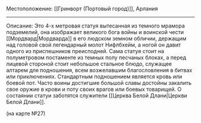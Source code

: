 Местоположение: [[Гринворт (Портовый город)]], Арлания
_____
Описание: Это 4-х метровая статуя вытесанная из темного мрамора подземелий, она изображает великого бога войны и воинской чести [[Мордвард|Мордварда]] в его людском земном обличии, держащим над головой свой легендарный молот Нифлбхейм, а ногой он давит одного из приспешников преисподней. Сама статуя стоит на полуметровом постаменте из темных полу песчаных блоках, а перед лицевой стороной стоит небольшое стальное блюдо, служащее алтарем для подношения, всем возжелавшим благословления в битвах или приключениях. Стандартным подношением является кровь или боевой пот. Часто воины достигшие большой славы достойны закалить свое оружие в крови и поту своих врагов или боевых товарищей. О состаянии статуи заботятся служители [[Церква Белой Длани|Церкви Белой Длани]].

(на карте №27)